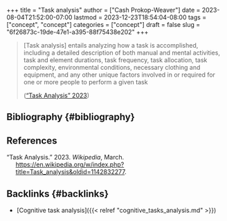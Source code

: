+++
title = "Task analysis"
author = ["Cash Prokop-Weaver"]
date = 2023-08-04T21:52:00-07:00
lastmod = 2023-12-23T18:54:04-08:00
tags = ["concept", "concept"]
categories = ["concept"]
draft = false
slug = "6f26873c-19de-47e1-a395-88f75438e202"
+++

> [Task analysis] entails analyzing how a task is accomplished, including a detailed description of both manual and mental activities, task and element durations, task frequency, task allocation, task complexity, environmental conditions, necessary clothing and equipment, and any other unique factors involved in or required for one or more people to perform a given task
>
> (<a href="#citeproc_bib_item_1">“Task Analysis” 2023</a>)


## Bibliography {#bibliography}

## References

<style>.csl-entry{text-indent: -1.5em; margin-left: 1.5em;}</style><div class="csl-bib-body">
  <div class="csl-entry"><a id="citeproc_bib_item_1"></a>“Task Analysis.” 2023. <i>Wikipedia</i>, March. <a href="https://en.wikipedia.org/w/index.php?title=Task_analysis&oldid=1142832277">https://en.wikipedia.org/w/index.php?title=Task_analysis&#38;oldid=1142832277</a>.</div>
</div>



## Backlinks {#backlinks}

-   [Cognitive task analysis]({{< relref "cognitive_tasks_analysis.md" >}})
